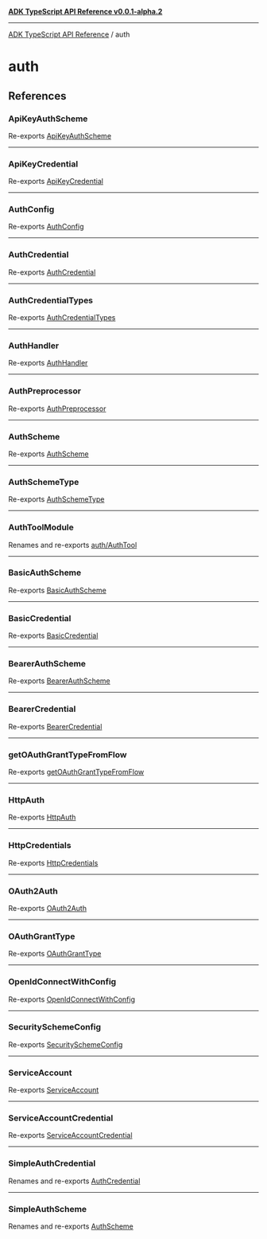 [**ADK TypeScript API Reference v0.0.1-alpha.2**](../README.md)

***

[ADK TypeScript API Reference](../modules.md) / auth

# auth

## References

### ApiKeyAuthScheme

Re-exports [ApiKeyAuthScheme](AuthSchemes/classes/ApiKeyAuthScheme.md)

***

### ApiKeyCredential

Re-exports [ApiKeyCredential](AuthCredential/classes/ApiKeyCredential.md)

***

### AuthConfig

Re-exports [AuthConfig](AuthConfig/interfaces/AuthConfig.md)

***

### AuthCredential

Re-exports [AuthCredential](AuthCredential/interfaces/AuthCredential.md)

***

### AuthCredentialTypes

Re-exports [AuthCredentialTypes](AuthCredential/enumerations/AuthCredentialTypes.md)

***

### AuthHandler

Re-exports [AuthHandler](AuthHandler/classes/AuthHandler.md)

***

### AuthPreprocessor

Re-exports [AuthPreprocessor](AuthPreprocessor/classes/AuthPreprocessor.md)

***

### AuthScheme

Re-exports [AuthScheme](AuthSchemes/interfaces/AuthScheme.md)

***

### AuthSchemeType

Re-exports [AuthSchemeType](AuthSchemes/enumerations/AuthSchemeType.md)

***

### AuthToolModule

Renames and re-exports [auth/AuthTool](AuthTool/README.md)

***

### BasicAuthScheme

Re-exports [BasicAuthScheme](AuthSchemes/classes/BasicAuthScheme.md)

***

### BasicCredential

Re-exports [BasicCredential](AuthCredential/classes/BasicCredential.md)

***

### BearerAuthScheme

Re-exports [BearerAuthScheme](AuthSchemes/classes/BearerAuthScheme.md)

***

### BearerCredential

Re-exports [BearerCredential](AuthCredential/classes/BearerCredential.md)

***

### getOAuthGrantTypeFromFlow

Re-exports [getOAuthGrantTypeFromFlow](AuthSchemes/functions/getOAuthGrantTypeFromFlow.md)

***

### HttpAuth

Re-exports [HttpAuth](AuthCredential/interfaces/HttpAuth.md)

***

### HttpCredentials

Re-exports [HttpCredentials](AuthCredential/interfaces/HttpCredentials.md)

***

### OAuth2Auth

Re-exports [OAuth2Auth](AuthCredential/interfaces/OAuth2Auth.md)

***

### OAuthGrantType

Re-exports [OAuthGrantType](AuthSchemes/enumerations/OAuthGrantType.md)

***

### OpenIdConnectWithConfig

Re-exports [OpenIdConnectWithConfig](AuthSchemes/interfaces/OpenIdConnectWithConfig.md)

***

### SecuritySchemeConfig

Re-exports [SecuritySchemeConfig](AuthSchemes/type-aliases/SecuritySchemeConfig.md)

***

### ServiceAccount

Re-exports [ServiceAccount](AuthCredential/interfaces/ServiceAccount.md)

***

### ServiceAccountCredential

Re-exports [ServiceAccountCredential](AuthCredential/interfaces/ServiceAccountCredential.md)

***

### SimpleAuthCredential

Renames and re-exports [AuthCredential](AuthCredential/interfaces/AuthCredential.md)

***

### SimpleAuthScheme

Renames and re-exports [AuthScheme](AuthSchemes/interfaces/AuthScheme.md)
